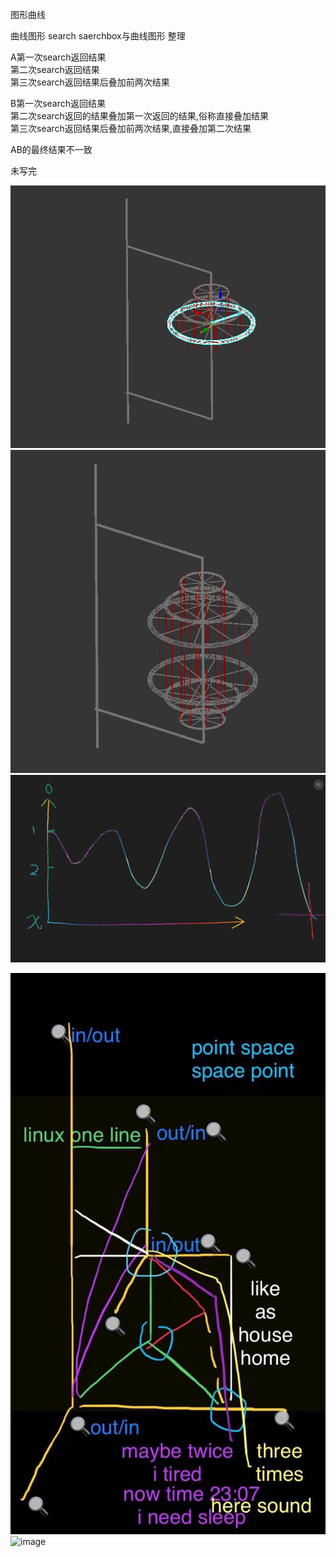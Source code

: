 图形曲线

曲线图形
search saerchbox与曲线图形
整理

A第一次search返回结果　　　　　　　　　　　　　　　　　　　　　　　　　　　</br>
 第二次search返回结果                                                 </br>
 第三次search返回结果后叠加前两次结果                                   </br>


B第一次search返回结果                                                 </br>
 第二次search返回的结果叠加第一次返回的结果,俗称直接叠加结果             </br>
 第三次search返回结果后叠加前两次结果,直接叠加第二次结果                 </br>


AB的最终结果不一致                                                    </br>




未写完

![image](https://github.com/qizhoward/DailyNotebook/blob/master/7891.PNG)
![image](https://github.com/qizhoward/DailyNotebook/blob/master/7892.PNG)
![image](https://github.com/qizhoward/DailyNotebook/blob/master/7893.PNG)

![image](https://github.com/qizhoward/people/blob/master/phone/QQzone/2018_12_07_23_39_IMG_1403.JPG)
![image](https://github.com/qizhoward/people/blob/master/phone/QQzone/)
